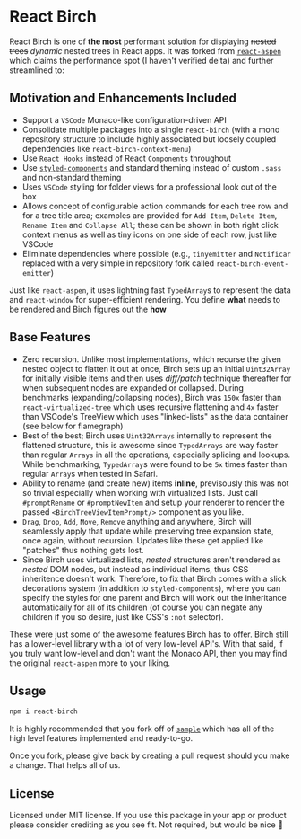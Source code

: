 # React Birch

React Birch is one of **the most** performant solution for displaying ~~nested trees~~ *dynamic* nested trees in React apps.  It was forked from [`react-aspen`](https://github.com/NeekSandhu/react-aspen) which claims the performance spot (I haven't verified delta) and further streamlined to:


## Motivation and Enhancements Included

* Support a `VSCode` Monaco-like configuration-driven API
* Consolidate multiple packages into a single `react-birch` (with a mono repository structure to include highly associated but loosely coupled dependencies like `react-birch-context-menu`)
* Use `React Hooks` instead of React `Components` throughout
* Use [`styled-components`](https://www.styled-components.com/) and standard theming instead of custom `.sass` and non-standard theming
* Uses `VSCode` styling for folder views for a professional look out of the box
* Allows concept of configurable action commands for each tree row and for a tree title area;   examples are provided for `Add Item`, `Delete Item`, `Rename Item` and `Collapse All`;  these can be shown in both right click context menus as well as tiny icons on one side of each row, just like VSCode
* Eliminate dependencies where possible (e.g., `tinyemitter` and `Notificar` replaced with a very simple in repository fork called `react-birch-event-emitter`)

Just like `react-aspen`, it uses lightning fast `TypedArray`s to represent the data and `react-window` for super-efficient rendering. You define **what** needs to be rendered
and Birch figures out the **how**

## Base Features

 - Zero recursion. Unlike most implementations, which recurse the given nested object to flatten it out at once, Birch sets up an initial `Uint32Array` for
 initially visible items and then uses *diff/patch* technique thereafter for when subsequent nodes are expanded or collapsed. During benchmarks (expanding/collapsing
 nodes), Birch was `150x` faster than `react-virtualized-tree` which uses recursive flattening and `4x` faster than VSCode's TreeView which uses
 "linked-lists" as the data container (see below for flamegraph)
 - Best of the best; Birch uses `Uint32Arrays` internally to represent the flattened structure, this is awesome since `TypedArrays` are way faster than regular `Arrays` in all
 the operations, especially splicing and lookups. While benchmarking, `TypedArray`s were found to be `5x`
 times faster than regular `Array`s when tested in Safari.
 - Ability to rename (and create new) items **inline**, previsously this was not so trivial especially when working with virtualized lists. Just call `#promptRename`
 or `#promptNewItem` and setup your renderer to render the passed `<BirchTreeViewItemPrompt/>` component as you like.
 - `Drag`, `Drop`, `Add`, `Move`, `Remove` anything and anywhere, Birch will seamlessly apply that update while preserving tree expansion state, once again, without recursion.
 Updates like these get applied like "patches" thus nothing gets lost.
 - Since Birch uses virtualized lists, *nested* structures aren't rendered as *nested* DOM nodes, but instead as individual items, thus CSS inheritence doesn't work.
 Therefore, to fix that Birch comes with a slick decorations system (in addition to `styled-components`), where you can specify the styles for one parent and Birch will work out the inheritance automatically for all of its children (of course you can negate any children if you so desire, just like CSS's `:not` selector).

These were just some of the awesome features Birch has to offer. Birch still has a lower-level library with a lot of very low-level API's. With that said, if you truly want low-level and don't want the Monaco API, then you may find the original `react-aspen` more to your liking.

## Usage

```bash
npm i react-birch
```

It is highly recommended that you fork off of [`sample`](https://github.com/tinialabs/react-birch/tree/master/packages/sample) which has all of the high level features implemented and
ready-to-go. 

Once you fork, please give back by creating a pull request should you make a change. That helps all of us.

## License

Licensed under MIT license. If you use this package in your app or product please consider crediting as you see fit. Not required, but would be nice 🙂
